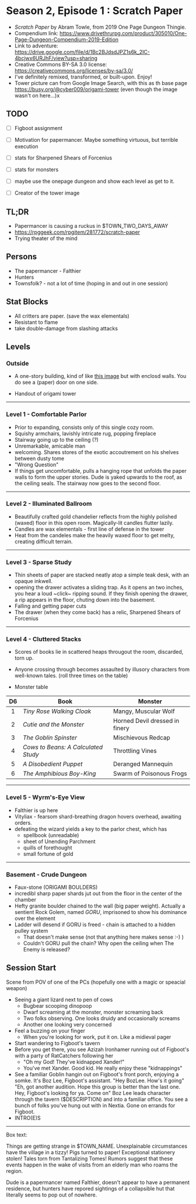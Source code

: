 # Season 2, Episode 1 : Scratch Paper

* _Scratch Paper_ by Abram Towle, from 2019 One Page Dungeon Thingie.
* Compendium link: https://www.drivethrurpg.com/product/305010/One-Page-Dungeon-Compendium-2019-Edition
* Link to adventure: https://drive.google.com/file/d/1Bc2BJdsdJPZ1s6k_2IC-4bcjwx6URJhF/view?usp=sharing
* Creative Commons BY-SA 3.0 license: https://creativecommons.org/licenses/by-sa/3.0/
* I've definitely remixed, transformed, or built-upon.  Enjoy!
* Tower picture can from Google Image Search, with this as th base page
  https://busy.org/@cyber009/origami-tower (even though the image wasn't on here...)x


## TODO

- [ ] Figboot assignment
- [ ] Motivation for papermancer.  Maybe something virtuous, but terrible execution
- [ ] stats for Sharpened Shears of Forcenius
- [ ] stats for monsters
- [ ] maybe use the onepage dungeon and show each level as get to it.
- [ ] Creator of the tower image


## TL;DR

* Papermancer is causing a ruckus in $TOWN_TWO_DAYS_AWAY
* https://rpggeek.com/rpgitem/281772/scratch-paper
* Trying theater of the mind

## Persons

* The papermancer - Falthier
* Hunters
* Townsfolk? - not a lot of time (hoping in and out in one session)


## Stat Blocks

- All critters are paper. (save the wax elementals)
- Resistant to flame
- take double-damage from slashing attacks
   

## Levels

### Outside


* A one-story building, kind of like [this image](assets/tower.jpg) but
  with enclosd walls.  You do see a (paper) door on one side.

* Handout of origami tower



----------
### Level 1 - Comfortable Parlor

- Prior to expanding, consists only of this single cozy room.
- Squishy armchairs, lavishly intricate rug, popping fireplace
- Stairway going up to the ceiling (?)
- Unremarkable, amicable man
- welcoming. Shares stores of the exotic accoutrement on his shelves between
  dusty tome
- "Wrong Question"
- If things get uncomfortable, pulls a hanging rope that unfolds the paper walls
  to form the upper stories.   Dude is yaked upwards to the roof, as the ceiling
  seals. The stairway now goes to the second floor.


----------
### Level 2 - Illuminated Ballroom

- Beautifully crafted gold chandelier reflects from the highly polished (waxed)
  floor in this open room.  Magically-lit candles flutter lazily.
- Candles are wax elementals - first line of defense in the tower
- Heat from the candeles make the heavily waxed floor to get melty, creating
  difficult terrain.


----------
### Level 3 - Sparse Study

- Thin sheets of paper are stacked neatly atop a simple teak desk, with an opaque
  inkwell.
- opening the drawer activates a sliding trap.  As it opens an two inches, you
  hear a loud ~click~ ripping sound. If they finish opening the drawer, a rip
  appears in the floor, chuting down into the basement.
- Falling and getting paper cuts
- The drawer (when they come back) has a relic, Sharpened Shears of Forcenius


----------
### Level 4 - Cluttered Stacks

- Scores of books lie in scattered heaps througout the room, discarded, torn up.
- Anyone crossing through becomes assaulted by illusory characters from well-known
  tales. (roll three times on the table)

- Monster table

| D6 | Book | Monster |
| :---: | ------- | ------ |
| 1 | _Tiny Rose Walking Cloak_ | Mangy, Muscular Wolf |
| 2 | _Cutie and the Monster_ | Horned Devil dressed in finery |
| 3 | _The Goblin Spinster_ | Mischievous Redcap |
| 4 | _Cows to Beans: A Calculated Study_ | Throttling Vines |
| 5 | _A Disobedient Puppet_ | Deranged Mannequin |
| 6 | _The Amphibious Boy-King_ | Swarm of Poisonous Frogs |


----------
### Level 5 - Wyrm's-Eye View

* Falthier is up here
* Vityliax - fearsom shard-breathing dragon hovers overhead, awaiting orders.
* defeating the wizard yields a key to the parlor chest, which has
    - spellbook (unreadable)
    - sheet of Unending Parchment
    - quills of forethought
    - small fortune of gold


----------
### Basement - Crude Dungeon

* Faux-stone (ORIGAMI BOULDERS)
* incredibl sharp paper shards jut out from the floor in the center of the chamber
* Hefty granite boulder chained to the wall (big paper weight). Actually a sentient
  Rock Golem, named _GORU_, imprisoned to show his dominance over the element
* Ladder will desend if GORU is freed - chain is attached to a hidden pulley system
    - That doesn't make sense (not that anything here makes sense :-) )
    - Couldn't GORU pull the chain? Why open the ceiling when The Enemy is released?




## Session Start

Scene from POV of one of the PCs (hopefully one with a magic or speacial weapon)

* Seeing a giant lizard next to pen of cows
    - Bugbear scooping dinopoop
    - Dwarf screaming at the monster, monster screaming back
    - Two folks observing. One looks druidy and occasionally screams
    - Another one looking very concerned
* Feel a buzzing on your finger
    - When you're looking for work, put it on.  Like a midieval pager
* Start wandering to Figboot's tavern
* Before you get there, you see Azizah Ironhamer running out of Figboot's with
  a party of RatCatchers following her
    - "Oh my God! They've kidnapped Xander!" 
    - You've met Xander.  Good kid.  He really enjoy these "kidnappings"
* See a familiar Goblin hangin out on Figboot's front porch, enjoying a somke.
  It's Boz Lee, Figboot's assistant.
  "Hey BozLee.  How's it going"
  "Eh, got another audition. Hope this group is better than the last one.  Hey,
   Figboot's looking for ya.  Come on"  Boz Lee leads character through the 
   tavern ($DESCRIPTION) and into a familiar office. You see a bunch of folks
   you've hung out with in Nextia.  Gone on errands for Figboot.
* INTRO(E)S

------

Box text:

Things are getting strange in $TOWN_NAME.  Unexplainable circumstances have
the village in a tizzy!  Pigs turned to paper!  Exceptional stationery stolen!
Tales torn from Tantalizing Tomes!  Rumors suggest that these events happen in the
wake of visits from an elderly man who roams the region.

Dude is a papermancer named Falthier, doesn't appear to have a
permanent residence, but hunters have repored sightings of a
collapsible hut that literally seems to pop out of nowhere.

